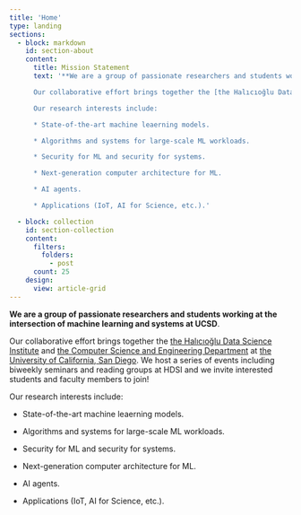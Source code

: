 ```yaml
---
title: 'Home'
type: landing
sections:
  - block: markdown
    id: section-about
    content:
      title: Mission Statement
      text: '**We are a group of passionate researchers and students working at the intersection of machine learning and systems at UCSD**.

      Our collaborative effort brings together the [the Halıcıoğlu Data Science Institute](https://datascience.ucsd.edu/) and [the Computer Science and Engineering Department](https://cse.ucsd.edu/) at [the University of California, San Diego](https://ucsd.edu/). We host a series of events including biweekly seminars and reading groups at HDSI and we invite interested students and faculty members to join!

      Our research interests include:

      * State-of-the-art machine leaerning models.

      * Algorithms and systems for large-scale ML workloads.

      * Security for ML and security for systems.

      * Next-generation computer architecture for ML.

      * AI agents.

      * Applications (IoT, AI for Science, etc.).'

  - block: collection
    id: section-collection
    content:
      filters:
        folders:
          - post
      count: 25
    design:
      view: article-grid
---
```


**We are a group of passionate researchers and students working at the intersection of machine learning and systems at UCSD**.

Our collaborative effort brings together the [the Halıcıoğlu Data Science Institute](https://datascience.ucsd.edu/) and [the Computer Science and Engineering Department](https://cse.ucsd.edu/) at [the University of California, San Diego](https://ucsd.edu/). We host a series of events including biweekly seminars and reading groups at HDSI and we invite interested students and faculty members to join!

Our research interests include:

* State-of-the-art machine leaerning models.

* Algorithms and systems for large-scale ML workloads.

* Security for ML and security for systems.

* Next-generation computer architecture for ML.

* AI agents.

* Applications (IoT, AI for Science, etc.).